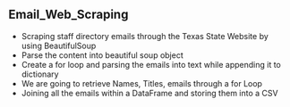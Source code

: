 ## Email_Web_Scraping
-	Scraping staff directory emails through the Texas State Website by using BeautifulSoup
-	Parse the content into beautiful soup object 
-	Create a for loop and parsing the emails into text while appending it to dictionary
-	We are going to retrieve Names, Titles, emails through a for Loop
-	Joining all the emails within a DataFrame and storing them into a CSV 
